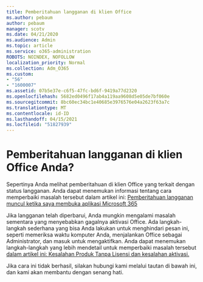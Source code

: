 ```yaml
---
title: Pemberitahuan langganan di klien Office
ms.author: pebaum
author: pebaum
manager: scotv
ms.date: 04/21/2020
ms.audience: Admin
ms.topic: article
ms.service: o365-administration
ROBOTS: NOINDEX, NOFOLLOW
localization_priority: Normal
ms.collection: Adm_O365
ms.custom:
- "56"
- "1600007"
ms.assetid: 07b5e37e-c6f5-47fc-bd6f-9419a77d2320
ms.openlocfilehash: 5682ed0496f17ab4a119aa9608d5e05de7bf060e
ms.sourcegitcommit: 8bc60ec34bc1e40685e3976576e04a2623f63a7c
ms.translationtype: MT
ms.contentlocale: id-ID
ms.lasthandoff: 04/15/2021
ms.locfileid: "51827939"
---
```

# <a name="subscription-notice-in-your-office-client"></a>Pemberitahuan langganan di klien Office Anda?

Sepertinya Anda melihat pemberitahuan di klien Office yang terkait dengan status langganan. Anda dapat menemukan informasi tentang cara memperbaiki masalah tersebut dalam artikel ini: [Pemberitahuan langganan muncul ketika saya membuka aplikasi Microsoft 365](https://support.office.com/article/A-subscription-notice-appears-when-I-open-an-Office-365-application-4cabe32c-f594-4c0e-9191-3d3ade10cceb.aspx)
  
Jika langganan telah diperbarui, Anda mungkin mengalami masalah sementara yang menyebabkan gagalnya aktivasi Office. Ada langkah-langkah sederhana yang bisa Anda lakukan untuk menghindari pesan ini, seperti memeriksa waktu komputer Anda, menjalankan Office sebagai Administrator, dan masuk untuk mengaktifkan. Anda dapat menemukan langkah-langkah yang lebih mendetail untuk memperbaiki masalah tersebut [dalam artikel ini: Kesalahan Produk Tanpa Lisensi dan kesalahan aktivasi.](https://support.office.com/article/Unlicensed-Product-and-activation-errors-in-Office-0d23d3c0-c19c-4b2f-9845-5344fedc4380.aspx)
  
Jika cara ini tidak berhasil, silakan hubungi kami melalui tautan di bawah ini, dan kami akan membantu dengan senang hati.
